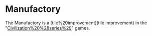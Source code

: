 # Manufactory

The Manufactory is a [tile%20improvement](tile improvement) in the "[Civilization%20%28series%29](Civilization)" games.